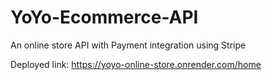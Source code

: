 # YoYo-Ecommerce-API

An online store API with Payment integration using Stripe

Deployed link: https://yoyo-online-store.onrender.com/home
